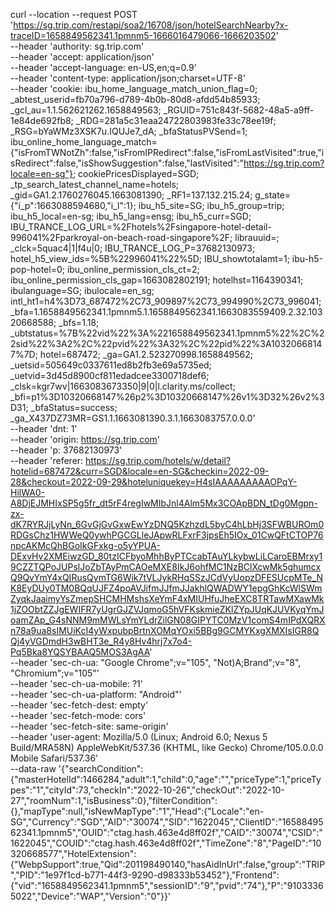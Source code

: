 curl --location --request POST 'https://sg.trip.com/restapi/soa2/16708/json/hotelSearchNearby?x-traceID=1658849562341.1pmnm5-1666016479066-1666203502' \
    --header 'authority: sg.trip.com' \
    --header 'accept: application/json' \
    --header 'accept-language: en-US,en;q=0.9' \
    --header 'content-type: application/json;charset=UTF-8' \
    --header 'cookie: ibu_home_language_match_union_flag=0; _abtest_userid=fb70a796-d789-4b0b-80d8-afdd54b85933; _gcl_au=1.1.562621262.1658849563; _RGUID=751c843f-5682-48a5-a9ff-1e84de692fb8; _RDG=281a5c31eaa24722803983fe33c78ee19f; _RSG=bYaWMz3XSK7u.IQUJe7_dA; _bfaStatusPVSend=1; ibu_online_home_language_match={"isFromTWNotZh":false,"isFromIPRedirect":false,"isFromLastVisited":true,"isRedirect":false,"isShowSuggestion":false,"lastVisited":"https://sg.trip.com?locale=en-sg"}; cookiePricesDisplayed=SGD; _tp_search_latest_channel_name=hotels; _gid=GA1.2.1760276045.1663081390; _RF1=137.132.215.24; g_state={"i_p":1663088594680,"i_l":1}; ibu_h5_site=SG; ibu_h5_group=trip; ibu_h5_local=en-sg; ibu_h5_lang=ensg; ibu_h5_curr=SGD; IBU_TRANCE_LOG_URL=%2Fhotels%2Fsingapore-hotel-detail-996041%2Fparkroyal-on-beach-road-singapore%2F; librauuid=; _clck=5quac4|1|f4u|0; IBU_TRANCE_LOG_P=37682130973; hotel_h5_view_ids=%5B%22996041%22%5D; IBU_showtotalamt=1; ibu-h5-pop-hotel=0; ibu_online_permission_cls_ct=2; ibu_online_permission_cls_gap=1663082802191; hotelhst=1164390341; ibulanguage=SG; ibulocale=en_sg; intl_ht1=h4%3D73_687472%2C73_909897%2C73_994990%2C73_996041; _bfa=1.1658849562341.1pmnm5.1.1658849562341.1663083559409.2.32.10320668588; _bfs=1.18; _ubtstatus=%7B%22vid%22%3A%221658849562341.1pmnm5%22%2C%22sid%22%3A2%2C%22pvid%22%3A32%2C%22pid%22%3A10320668147%7D; hotel=687472; _ga=GA1.2.523270998.1658849562; _uetsid=505649c0337611ed8b2fb3e69a5735ed; _uetvid=3d45d8900cf811edadcee3300718def6; _clsk=kgr7wv|1663083673350|9|0|l.clarity.ms/collect; _bfi=p1%3D10320668147%26p2%3D10320668147%26v1%3D32%26v2%3D31; _bfaStatus=success; _ga_X437DZ73MR=GS1.1.1663081390.3.1.1663083757.0.0.0' \
    --header 'dnt: 1' \
    --header 'origin: https://sg.trip.com' \
    --header 'p: 37682130973' \
    --header 'referer: https://sg.trip.com/hotels/w/detail?hotelid=687472&curr=SGD&locale=en-SG&checkin=2022-09-28&checkout=2022-09-29&hoteluniquekey=H4sIAAAAAAAAAOPqY-HilWA0-A8DjEJMHIxSP5g5fr_dt5rF4regIwMIbJnl4Alm5Mx3COApBDN_tDg0Mgpn-zx-dK7RYRJjLyNn_6GvGjGvGxwEwYzDNQ5KzhzdL5byC4hLbHj3SFWBUROm0RDGsChz1HWWeQ0ywhPGCGLleJApwRLFxrF3jpsEh5IOx_01CwQFtCTOP76npcAKMcQhBGoIkGFxkg-o5yYPUA-DExvHv2XMEiwzGD_80tzICFbyoMhhByPTCcabTAuYLkybwLiLCaroEBMrxy19CZZTQPoJUPslJoZbTAyPmCAOeMXE8IkJ6ohfMC1NzBClXcwMk5ghumcxQ9QvYmY4xQIRusQymTG6Wik7tVLJykRHqSSzJCdVyUopzDFESUcpMTe_NK8EyDUy0TM0BQqUJFZ4poAVJifmJJfmJJakhlQWADWY1epgGhKcWlSWmZyqkJaaimyYsZmepSHCMHMshsXeYmF4xMIUHfuJheEXC8TRTawMXawMk1jZOObtZZJgEWIFR7yUgrGJZVJqmoG5hVFKskmieZKlZYpJUqKJUVKyqYmJoamZAp_G4sNNM9mMWLsYmYLdrZilGN08GIPYTC0MzV1comS4mIPdXQRXn78a9ua8sIMUiKcI4yWxpubpBrtnXOMqYOxi5BBg9GCMYKxgXMXIsIGR8QQj4yVGDmdH3wBHT3e_R4y8Hv4hrj7x7o4-Pq5Bka8YQSYBAAQ5MOS3AgAA' \
    --header 'sec-ch-ua: "Google Chrome";v="105", "Not)A;Brand";v="8", "Chromium";v="105"' \
    --header 'sec-ch-ua-mobile: ?1' \
    --header 'sec-ch-ua-platform: "Android"' \
    --header 'sec-fetch-dest: empty' \
    --header 'sec-fetch-mode: cors' \
    --header 'sec-fetch-site: same-origin' \
    --header 'user-agent: Mozilla/5.0 (Linux; Android 6.0; Nexus 5 Build/MRA58N) AppleWebKit/537.36 (KHTML, like Gecko) Chrome/105.0.0.0 Mobile Safari/537.36' \
  --data-raw '{"searchCondition":{"masterHotelId":1466284,"adult":1,"child":0,"age":"","priceType":1,"priceTypes":"1","cityId":73,"checkIn":"2022-10-26","checkOut":"2022-10-27","roomNum":1,"isBusiness":0},"filterCondition":{},"mapType":null,"isNewMapType":"1","Head":{"Locale":"en-SG","Currency":"SGD","AID":"30074","SID":"1622045","ClientID":"1658849562341.1pmnm5","OUID":"ctag.hash.463e4d8ff02f","CAID":"30074","CSID":"1622045","COUID":"ctag.hash.463e4d8ff02f","TimeZone":"8","PageID":"10320668577","HotelExtension":{"WebpSupport":true,"Qid":201198490140,"hasAidInUrl":false,"group":"TRIP","PID":"1e97f1cd-b771-44f3-9290-d98333b53452"},"Frontend":{"vid":"1658849562341.1pmnm5","sessionID":"9","pvid":"74"},"P":"91033365022","Device":"WAP","Version":"0"}}'
